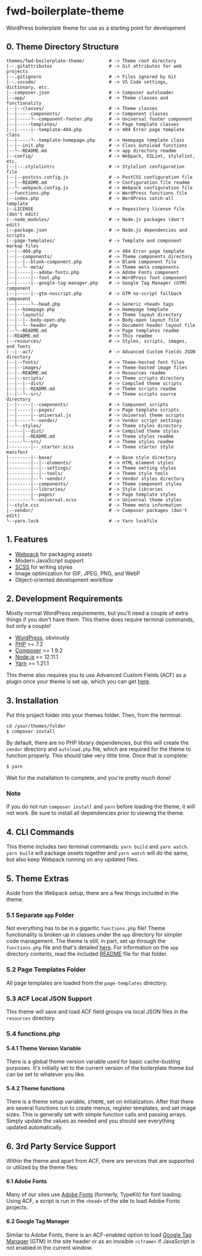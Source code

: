 # fwd-boilerplate-theme
WordPress boilerplate theme for use as a starting point for development

## 0. Theme Directory Structure
```
themes/fwd-boilerplate-theme/         # -> Theme root directory
|--.gitattributes                     # -> Git attributes for web projects
|--.gitignore                         # -> Files ignored by Git
|--.vscode/                           # -> VS Code settings, dictionary, etc.
|--composer.json                      # -> Composer autoloader
|--app/                               # -> Theme classes and functionality
|--|--classes/                        # -> Theme classes
|--|-----components/                  # -> Component classes
|--|-----└--component-footer.php      # -> Universal footer component
|--|-----templates/                   # -> Page template classes
|--|-----|--template-404.php          # -> 404 Error page template class
|--|-----└--template-homepage.php     # -> Homepage template class
|--|--init.php                        # -> Class autoload functions
|--└--README.md                       # -> app directory readme
|--config/                            # -> Webpack, ESLint, stylelint, etc.
|--|--.stylelintrc                    # -> Stylelint configuration file
|--|--postcss.config.js               # -> PostCSS configuration file
|--|--README.md                       # -> Configuration file readme
|--└--webpack.config.js               # -> Webpack configuration file
|--functions.php                      # -> WordPress functions file
|--index.php                          # -> WordPress catch-all template
|--LICENSE                            # -> Repository license file (don't edit)
|--node_modules/                      # -> Node.js packages (don't edit)
|--package.json                       # -> Node.js dependencies and scripts
|--page-templates/                    # -> Template and component markup files
|--|--404.php                         # -> 404 Error page template
|--|--components/                     # -> Theme components directory
|--|--|--blank-component.php          # -> Blank component file
|--|--└--meta/                        # -> Theme meta components
|--|-----|--adobe-fonts.php           # -> Adobe Fonts component
|--|-----|--foot.php                  # -> WordPress foot component
|--|-----|--google-tag-manager.php    # -> Google Tag Manager (GTM) component
|--|-----|--gtm-noscript.php          # -> GTM no-script fallback component
|--|-----└--head.php                  # -> Generic <head> tags
|--|--homepage.php                    # -> Homepage template
|--|--layouts/                        # -> Theme layout directory
|--|--|--body-open.php                # -> Body-open layout file
|--|--└--header.php                   # -> Document header layout file
|--└--README.md                       # -> Page templates readme
|--README.md                          # -> This readme
|--resources/                         # -> Styles, scripts, images, and fonts
|--|--acf/                            # -> Advanced Custom Fields JSON directory
|--|--fonts/                          # -> Theme-hosted font files
|--|--images/                         # -> Theme-hosted image files
|--|--README.md                       # -> Resources readme
|--|--scripts/                        # -> Theme scripts directory
|--|--|--dist/                        # -> Compiled theme scripts
|--|--|--README.md                    # -> Theme scripts readme
|--|--└--src/                         # -> Theme scripts source directory
|--|-----|--components/               # -> Component scripts
|--|-----|--pages/                    # -> Page template scripts
|--|-----|--universal.js              # -> Universal theme scripts
|--|-----└--vendor/                   # -> Vendor script settings
|--└--styles/                         # -> Theme styles directory
|-----|--dist/                        # -> Compiled theme styles
|-----|--README.md                    # -> Theme styles readme
|-----└--src/                         # -> Theme styles readme
|--------|--_starter.scss             # -> Theme starter style manifest
|--------|--base/                     # -> Base style directory
|--------|--|--elements/              # -> HTML element styles
|--------|--|--settings/              # -> Theme setting styles
|--------|--|--tools/                 # -> Theme style tools
|--------|--└--vendor/                # -> Vendor styles directory
|--------|--components/               # -> Theme component styles
|--------|--libraries/                # -> Style libraries
|--------|--pages/                    # -> Page template styles
|--------└--universal.scss            # -> Universal theme styles
|--style.css                          # -> Theme meta information
|--vendor/                            # -> Composer packages (don't edit)
└--yarn.lock                          # -> Yarn lockfile
```


## 1. Features
* [Webpack](https://webpack.js.org/) for packaging assets
* Modern JavaScript support
* [SCSS](https://sass-lang.com/) for writing styles
* Image optimization for GIF, JPEG, PNG, and WebP
* Object-oriented development workflow


## 2. Development Requirements
Mostly normal WordPress requirements, but you'll need a couple of extra things if you don't have them. This theme does require terminal commands, but only a couple!

* [WordPress](https://wordpress.org/download/), obviously
* [PHP](https://www.php.net/manual/en/install.php) >= 7.2
* [Composer](https://getcomposer.org/download/) >= 1.9.2
* [Node.js](https://nodejs.org/en/) >= 12.11.1
* [Yarn](https://classic.yarnpkg.com/en/docs/install) >= 1.21.1

This theme also requires you to use Advanced Custom Fields (ACF) as a plugin once your theme is set up, which you can get [here](https://www.advancedcustomfields.com/).


## 3. Installation
Put this project folder into your themes folder. Then, from the terminal:
```
cd /your/themes/folder
$ composer install
```
By default, there are no PHP library dependencies, but this will create the ```vendor``` directory and ```autoload.php``` file, which are required for the theme to function properly. This should take very little time. Once that is complete:
```
$ yarn
```
Wait for the installation to complete, and you're pretty much done!

### Note
If you do not run ```composer install``` and ```yarn``` before loading the theme, it will not work. Be sure to install all dependencies prior to viewing the theme.


## 4. CLI Commands
This theme includes two terminal commands: ```yarn build``` and ```yarn watch```. ```yarn build``` will package assets together and ```yarn watch``` will do the same, but also keep Webpack running on any updated files.

## 5. Theme Extras
Aside from the Webpack setup, there are a few things included in the theme.

### 5.1 Separate ```app``` Folder
Not everything has to be in a gigantic ```functions.php``` file! Theme functionality is broken up in classes under the ```app``` directory for simpler code management. The theme is still, in part, set up through the ```functions.php``` file and that's detailed [here](#5.4-functions.php). For information on the ```app``` directory contents, read the included [README](./app/README.md) file for that folder.

### 5.2 Page Templates Folder
All page templates are loaded from the ```page-templates``` directory.

### 5.3 ACF Local JSON Support
This theme will save and load ACF field groups via local JSON files in the ```resources``` directory.

### 5.4 functions.php

#### 5.4.1 Theme Version Variable
There is a global theme version variable used for basic cache-busting purposes. It's initially set to the current version of the boilerplate theme but can be set to whatever you like.

#### 5.4.2 Theme functions
There is a theme setup variable, ```$THEME```, set on initialization. After that there are several functions run to create menus, register templates, and set image sizes. This is generally set with simple function calls and passing arrays. Simply update the values as needed and you should see everything updated automatically.


## 6. 3rd Party Service Support
Within the theme and apart from ACF, there are services that are supported or utilized by the theme files:

#### 6.1 Adobe Fonts
Many of our sites use [Adobe Fonts](https://fonts.adobe.com/) (formerly, TypeKit) for font loading. Using ACF, a script is run in the ```<head>``` of the site to load Adobe Fonts projects.

#### 6.2 Google Tag Manager
Similar to Adobe Fonts, there is an ACF-enabled option to load [Google Tag Manager](https://marketingplatform.google.com/about/tag-manager/) (GTM) in the site header or as an invisible ```<iframe>``` if JavaScript is not enabled in the current window.
